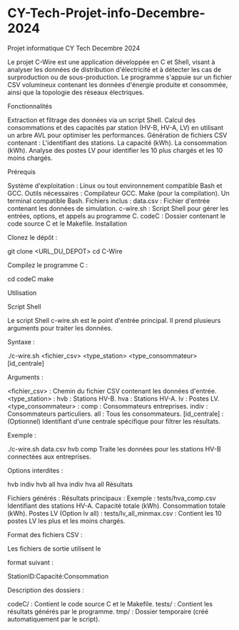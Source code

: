 # CY-Tech-Projet-info-Decembre-2024
Projet informatique CY Tech Decembre 2024

Le projet C-Wire est une application développée en C et Shell, visant à analyser les données de distribution d'électricité et à détecter les cas de surproduction ou de sous-production. Le programme s'appuie sur un fichier CSV volumineux contenant les données d'énergie produite et consommée, ainsi que la topologie des réseaux électriques.

Fonctionnalités

Extraction et filtrage des données via un script Shell.
Calcul des consommations et des capacités par station (HV-B, HV-A, LV) en utilisant un arbre AVL pour optimiser les performances.
Génération de fichiers CSV contenant :
L'identifiant des stations.
La capacité (kWh).
La consommation (kWh).
Analyse des postes LV pour identifier les 10 plus chargés et les 10 moins chargés.

Prérequis

Système d'exploitation : Linux ou tout environnement compatible Bash et GCC.
Outils nécessaires :
Compilateur GCC.
Make (pour la compilation).
Un terminal compatible Bash.
Fichiers inclus :
data.csv : Fichier d'entrée contenant les données de simulation.
c-wire.sh : Script Shell pour gérer les entrées, options, et appels au programme C.
codeC : Dossier contenant le code source C et le Makefile.
Installation

Clonez le dépôt :

git clone <URL_DU_DEPOT>
cd C-Wire

Compilez le programme C :

cd codeC
make

Utilisation

Script Shell

Le script Shell c-wire.sh est le point d'entrée principal. Il prend plusieurs arguments pour traiter les données.

Syntaxe :

./c-wire.sh <fichier_csv> <type_station> <type_consommateur> [id_centrale]


Arguments :

<fichier_csv> : Chemin du fichier CSV contenant les données d'entrée.
<type_station> :
hvb : Stations HV-B.
hva : Stations HV-A.
lv : Postes LV.
<type_consommateur> :
comp : Consommateurs entreprises.
indiv : Consommateurs particuliers.
all : Tous les consommateurs.
[id_centrale] : (Optionnel) Identifiant d'une centrale spécifique pour filtrer les résultats.

Exemple :

./c-wire.sh data.csv hvb comp
Traite les données pour les stations HV-B connectées aux entreprises.

Options interdites :

hvb indiv
hvb all
hva indiv
hva all
Résultats

Fichiers générés :
Résultats principaux :
Exemple : tests/hva_comp.csv
Identifiant des stations HV-A.
Capacité totale (kWh).
Consommation totale (kWh).
Postes LV (Option lv all) :
tests/lv_all_minmax.csv : Contient les 10 postes LV les plus et les moins chargés.

Format des fichiers CSV :

Les fichiers de sortie utilisent le 

format suivant :

StationID:Capacité:Consommation

Description des dossiers :

codeC/ : Contient le code source C et le Makefile.
tests/ : Contient les résultats générés par le programme.
tmp/ : Dossier temporaire (créé automatiquement par le script).




